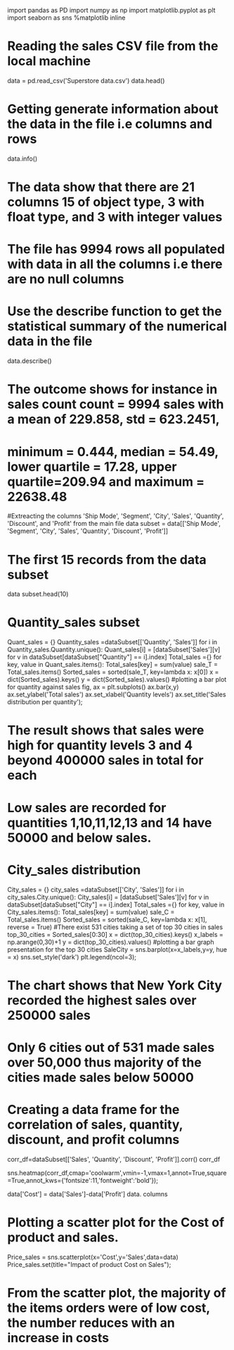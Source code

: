 
import pandas as PD
import numpy as np
import matplotlib.pyplot as plt
import seaborn as sns
%matplotlib inline

# Reading the sales CSV file from the local machine
data = pd.read_csv('Superstore data.csv')
data.head()

# Getting generate information about the data in the file i.e columns and rows
data.info()
# The data show that there are 21 columns 15 of object type, 3 with float type, and 3 with integer values
# The file has 9994 rows all populated with data in all the columns i.e there are no null columns

# Use the describe function to get the statistical summary of the numerical data in the file
data.describe()
# The outcome shows for instance in sales count count = 9994 sales with a mean of 229.858, std = 623.2451, 
# minimum = 0.444, median = 54.49, lower quartile = 17.28, upper quartile=209.94 and maximum = 22638.48 

#Extreacting the columns 'Ship Mode', 'Segment', 'City', 'Sales', 'Quantity', 'Discount', and 'Profit' from the main file
data subset = data[['Ship Mode', 'Segment', 'City', 'Sales', 'Quantity', 'Discount', 'Profit']]
# The first 15 records from the data subset
data subset.head(10)

# Quantity_sales subset
Quant_sales = {}
Quantity_sales =dataSubset[['Quantity', 'Sales']]
for i in Quantity_sales.Quantity.unique():
    Quant_sales[i] = [dataSubset['Sales'][v] for v in dataSubset[dataSubset["Quantity"] == i].index]
Total_sales ={}
for key, value in Quant_sales.items():
    Total_sales[key] = sum(value)
sale_T = Total_sales.items()
Sorted_sales = sorted(sale_T, key=lambda x: x[0])
x = dict(Sorted_sales).keys()
y = dict(Sorted_sales).values()
#plotting a bar plot for quantity against sales
fig, ax = plt.subplots()
ax.bar(x,y)
ax.set_ylabel('Total sales')
ax.set_xlabel('Quantity levels')
ax.set_title('Sales distribution per quantity');
# The result shows that sales were high for quantity levels 3 and 4 beyond 400000 sales in total for each
# Low sales are recorded for quantities 1,10,11,12,13 and 14 have 50000 and below sales.


# City_sales distribution
City_sales = {}
city_sales =dataSubset[['City', 'Sales']]
for i in city_sales.City.unique():
    City_sales[i] = [dataSubset['Sales'][v] for v in dataSubset[dataSubset["City"] == i].index]
Total_sales ={}
for key, value in City_sales.items():
    Total_sales[key] = sum(value)
sale_C = Total_sales.items()
Sorted_sales = sorted(sale_C, key=lambda x: x[1], reverse = True)
#There exist 531 cities taking a set of top 30 cities in sales
top_30_cities = Sorted_sales[0:30]
x = dict(top_30_cities).keys()
x_labels = np.arange(0,30)+1
y = dict(top_30_cities).values()
#plotting a bar graph presentation for the top 30 cities
SaleCity = sns.barplot(x=x_labels,y=y, hue = x)
sns.set_style('dark')
plt.legend(ncol=3);
# The chart shows that New York City recorded the highest sales over 250000 sales
# Only 6 cities out of 531 made sales over 50,000 thus majority of the cities made sales below 50000

# Creating a data frame for the correlation of sales, quantity, discount, and profit columns
corr_df=dataSubset[['Sales', 'Quantity', 'Discount', 'Profit']].corr()
corr_df


sns.heatmap(corr_df,cmap='coolwarm',vmin=-1,vmax=1,annot=True,square=True,annot_kws={'fontsize':11,'fontweight':'bold'});

data['Cost'] = data['Sales']-data['Profit']
data. columns

# Plotting a scatter plot for the Cost of product and sales.

Price_sales = sns.scatterplot(x='Cost',y='Sales',data=data)
Price_sales.set(title="Impact of product Cost on Sales");
# From the scatter plot, the majority of the items orders were of low cost, the number reduces with an increase in costs
